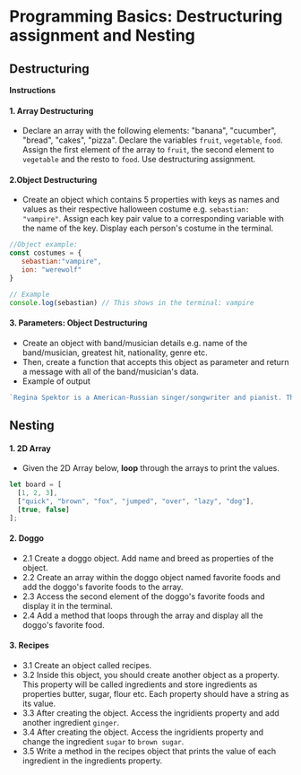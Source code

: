 # Programming Basics: Destructuring assignment and Nesting

## Destructuring

**Instructions**
#### 1. Array Destructuring
* Declare an array with the following elements: "banana", "cucumber", "bread", "cakes", "pizza". Declare the variables `fruit`, `vegetable`, `food`. Assign the first element of the array to `fruit`, the second element to `vegetable` and the resto to `food`. Use destructuring assignment.

#### 2.Object Destructuring
* Create an object which contains 5 properties with keys as names and values as their respective halloween costume e.g. `sebastian: "vampire"`.   Assign each key pair value to a corresponding variable with the name of the key. Display each person's costume in the terminal. 

```js
//Object example:
const costumes = {
   sebastian:"vampire",
   ion: "werewolf"
}

// Example 
console.log(sebastian) // This shows in the terminal: vampire
```

#### 3. Parameters: Object Destructuring 
* Create an object with band/musician details e.g. name of the band/musician, greatest hit, nationality, genre etc. 
* Then, create a function that accepts this object as parameter and return a message with all of the band/musician's data. 
* Example of output
```javascript
`Regina Spektor is a American-Russian singer/songwriter and pianist. The musician sings indie-pop and their greatest hit is "Us"`.
```

## Nesting

#### 1. 2D Array
* Given the 2D Array below, **loop** through the arrays to print the values.

```javascript
let board = [
  [1, 2, 3],
  ["quick", "brown", "fox", "jumped", "over", "lazy", "dog"],
  [true, false]
];
```

#### 2. Doggo
* 2.1 Create a doggo object. Add name and breed as properties of the object.
* 2.2 Create an array within the doggo object named favorite foods and add the doggo's favorite foods to the array.
* 2.3 Access the second element of the doggo's favorite foods and display it in the terminal. 
* 2.4 Add a method that loops through the array and display all the doggo's favorite food.

#### 3. Recipes
* 3.1 Create an object called recipes.
* 3.2 Inside this object, you should create another object as a property. This property will be called ingredients and store ingredients as properties butter, sugar, flour etc. Each property should have a string as its value. 
* 3.3 After creating the object. Access the ingridients property and add another ingredient `ginger`. 
* 3.4 After creating the object. Access the ingridients property and change the ingredient `sugar` to `brown sugar`. 
* 3.5 Write a method in the recipes object that prints the value of each ingredient in the ingredients property. 
